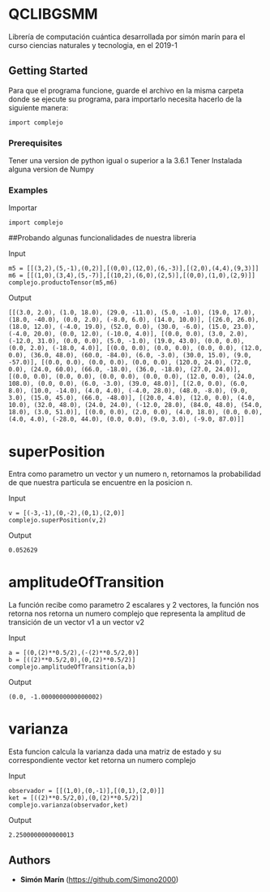 

# QCLIBGSMM

Librería de computación cuántica desarrollada por simón marín para el curso ciencias naturales y tecnologia, en el 2019-1

## Getting Started
Para que el programa funcione, guarde el archivo en la misma carpeta donde se ejecute su programa, para importarlo necesita hacerlo de la siguiente manera:
```
import complejo
```

### Prerequisites

Tener una version de python igual o superior a la 3.6.1
Tener Instalada alguna version de Numpy
### Examples


Importar
```
import complejo

```
##Probando algunas funcionalidades de nuestra libreria

Input
```
m5 = [[(3,2),(5,-1),(0,2)],[(0,0),(12,0),(6,-3)],[(2,0),(4,4),(9,3)]]
m6 = [[(1,0),(3,4),(5,-7)],[(10,2),(6,0),(2,5)],[(0,0),(1,0),(2,9)]]
complejo.productoTensor(m5,m6)

```

Output

```
[[(3.0, 2.0), (1.0, 18.0), (29.0, -11.0), (5.0, -1.0), (19.0, 17.0), (18.0, -40.0), (0.0, 2.0), (-8.0, 6.0), (14.0, 10.0)], [(26.0, 26.0), (18.0, 12.0), (-4.0, 19.0), (52.0, 0.0), (30.0, -6.0), (15.0, 23.0), (-4.0, 20.0), (0.0, 12.0), (-10.0, 4.0)], [(0.0, 0.0), (3.0, 2.0), (-12.0, 31.0), (0.0, 0.0), (5.0, -1.0), (19.0, 43.0), (0.0, 0.0), (0.0, 2.0), (-18.0, 4.0)], [(0.0, 0.0), (0.0, 0.0), (0.0, 0.0), (12.0, 0.0), (36.0, 48.0), (60.0, -84.0), (6.0, -3.0), (30.0, 15.0), (9.0, -57.0)], [(0.0, 0.0), (0.0, 0.0), (0.0, 0.0), (120.0, 24.0), (72.0, 0.0), (24.0, 60.0), (66.0, -18.0), (36.0, -18.0), (27.0, 24.0)], [(0.0, 0.0), (0.0, 0.0), (0.0, 0.0), (0.0, 0.0), (12.0, 0.0), (24.0, 108.0), (0.0, 0.0), (6.0, -3.0), (39.0, 48.0)], [(2.0, 0.0), (6.0, 8.0), (10.0, -14.0), (4.0, 4.0), (-4.0, 28.0), (48.0, -8.0), (9.0, 3.0), (15.0, 45.0), (66.0, -48.0)], [(20.0, 4.0), (12.0, 0.0), (4.0, 10.0), (32.0, 48.0), (24.0, 24.0), (-12.0, 28.0), (84.0, 48.0), (54.0, 18.0), (3.0, 51.0)], [(0.0, 0.0), (2.0, 0.0), (4.0, 18.0), (0.0, 0.0), (4.0, 4.0), (-28.0, 44.0), (0.0, 0.0), (9.0, 3.0), (-9.0, 87.0)]]
```
# superPosition
Entra como parametro un vector y un numero n, retornamos la probabilidad de que nuestra particula
se encuentre en la posicion n.

Input

```        
v = [(-3,-1),(0,-2),(0,1),(2,0)]
complejo.superPosition(v,2)
```        
Output

```
0.052629

```     
# amplitudeOfTransition
La función recibe como parametro 2 escalares y 2 vectores, la función nos retorna
nos retorna un numero complejo que representa la amplitud de transición de un vector v1
a un vector v2

Input
``` 
a = [(0,(2)**0.5/2),(-(2)**0.5/2,0)]
b = [((2)**0.5/2,0),(0,(2)**0.5/2)]
complejo.amplitudeOfTransition(a,b)
``` 
Output
``` 
(0.0, -1.0000000000000002)
``` 


# varianza
Esta funcion calcula la varianza dada una matriz de estado y su correspondiente vector ket
retorna un numero complejo

Input
``` 
observador = [[(1,0),(0,-1)],[(0,1),(2,0)]]
ket = [((2)**0.5/2,0),(0,(2)**0.5/2)]
complejo.varianza(observador,ket)
``` 
Output
``` 
2.2500000000000013
``` 



## Authors

* **Simón Marín** (https://github.com/Simono2000)

